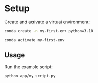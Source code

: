 # Setup

Create and activate a virtual environment:

```sh
conda create -n my-first-env python=3.10

conda activate my-first-env
```

## Usage

Run the example script:

```sh
python app/my_script.py
```

